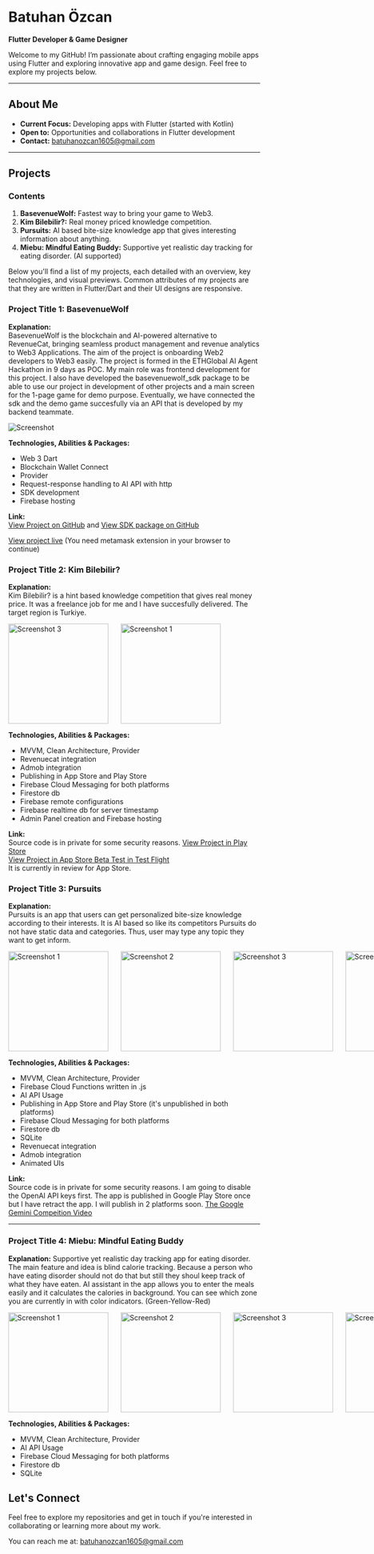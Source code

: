 
# Batuhan Özcan

**Flutter Developer & Game Designer**

Welcome to my GitHub! I’m passionate about crafting engaging mobile apps using Flutter and exploring innovative app and game design. Feel free to explore my projects below.

---

## About Me

- **Current Focus:** Developing apps with Flutter (started with Kotlin)
- **Open to:** Opportunities and collaborations in Flutter development
- **Contact:** [batuhanozcan1605@gmail.com](mailto:batuhanozcan1605@gmail.com)

---

## Projects

### Contents

1. **BasevenueWolf:** Fastest way to bring your game to Web3.
2. **Kim Bilebilir?:** Real money priced knowledge competition.
3. **Pursuits:** AI based bite-size knowledge app that gives interesting information about anything.
4. **Miebu: Mindful Eating Buddy:** Supportive yet realistic day tracking for eating disorder. (AI supported)

Below you'll find a list of my projects, each detailed with an overview, key technologies, and visual previews. Common attributes of my projects are that they are written in Flutter/Dart and their UI designs are responsive.

### Project Title 1: BasevenueWolf
**Explanation:**  
BasevenueWolf is the blockchain and AI-powered alternative to RevenueCat, bringing seamless product management and revenue analytics to Web3 Applications.
The aim of the project is onboarding Web2 developers to Web3 easily.
The project is formed in the ETHGlobal AI Agent Hackathon in 9 days as POC.
My main role was frontend development for this project. I also have developed the basevenuewolf_sdk package to be able to use our project in development of other projects and a main screen for the 1-page game for demo purpose. Eventually, we have connected the sdk and the demo game succesfully via an API that is developed by my backend teammate. 

![Screenshot](images/main_screen.png)

**Technologies, Abilities & Packages:**  
- Web 3 Dart
- Blockchain Wallet Connect
- Provider
- Request-response handling to AI API with http
- SDK development
- Firebase hosting  

**Link:**  
[View Project on GitHub](https://github.com/batuhanozcan1605/basevenue_wolf) and
[View SDK package on GitHub](https://github.com/batuhanozcan1605/basevenue_wolf_sdk)

[View project live](https://basevenuewolf.web.app/) (You need metamask extension in your browser to continue)

### Project Title 2: Kim Bilebilir?
**Explanation:**  
Kim Bilebilir? is a hint based knowledge competition that gives real money price. It was a freelance job for me and I have succesfully delivered. The target region is Turkiye.

 <div style="display: flex; gap: 25px;">
  <img src="images/kimbilebilir_ss_game_screen.png" alt="Screenshot 3" width="200">
  <img src="images/kimbilebilir_ss2.png" alt="Screenshot 1" width="200">
</div>


**Technologies, Abilities & Packages:**  
- MVVM, Clean Architecture, Provider
- Revenuecat integration
- Admob integration
- Publishing in App Store and Play Store
- Firebase Cloud Messaging for both platforms
- Firestore db
- Firebase remote configurations
- Firebase realtime db for server timestamp
- Admin Panel creation and Firebase hosting 

**Link:**  
Source code is in private for some security reasons.
[View Project in Play Store](https://play.google.com/store/apps/details?id=com.hilmican55.kimbilebilir) <br>
[View Project in App Store Beta Test in Test Flight](https://testflight.apple.com/join/aWkXThxy) <br>
It is currently in review for App Store. 

### Project Title 3: Pursuits
**Explanation:**  
Pursuits is an app that users can get personalized bite-size knowledge according to their interests. It is AI based so like its competitors Pursuits do not have static data and categories. Thus, user may type any topic they want to get inform.

<div style="display: flex; gap: 25px;">
  <img src="images/pursuits_ss_1.jpeg" alt="Screenshot 1" width="200">
  <img src="images/pursuits_ss_2.jpeg" alt="Screenshot 2" width="200">
  <img src="images/pursuits_ss_3.jpeg" alt="Screenshot 3" width="200">
  <img src="images/pursuits_ss_4.jpeg" alt="Screenshot 3" width="200">
</div>

**Technologies, Abilities & Packages:**  
- MVVM, Clean Architecture, Provider
- Firebase Cloud Functions written in .js
- AI API Usage
- Publishing in App Store and Play Store (it's unpublished in both platforms)
- Firebase Cloud Messaging for both platforms
- Firestore db
- SQLite
- Revenuecat integration
- Admob integration
- Animated UIs

**Link:**  
Source code is in private for some security reasons. I am going to disable the OpenAI API keys first.
The app is published in Google Play Store once but I have retract the app. I will publish in 2 platforms soon.
[The Google Gemini Compeition Video](https://www.youtube.com/watch?v=Ha5qZPvW2OA) 

---

### Project Title 4: Miebu: Mindful Eating Buddy

**Explanation:** 
Supportive yet realistic day tracking app for eating disorder. The main feature and idea is blind calorie tracking. Because a person who have eating disorder should not do that but still they shoul keep track of what they have eaten. AI assistant in the app allows you to enter the meals easily and it calculates the calories in background. You can see which zone you are currently in with color indicators. (Green-Yellow-Red)

<div style="display: flex; gap: 25px;">
  <img src="images/miebu_ss_1.jpeg" alt="Screenshot 1" width="200">
  <img src="images/miebu_ss_2.jpeg" alt="Screenshot 2" width="200">
  <img src="images/miebu_ss_3.jpeg" alt="Screenshot 3" width="200">
  <img src="images/miebu_ss_4.jpeg" alt="Screenshot 3" width="200">
</div>

**Technologies, Abilities & Packages:**  
- MVVM, Clean Architecture, Provider
- AI API Usage
- Firebase Cloud Messaging for both platforms
- Firestore db
- SQLite




## Let's Connect

Feel free to explore my repositories and get in touch if you're interested in collaborating or learning more about my work.

You can reach me at: [batuhanozcan1605@gmail.com](mailto:batuhanozcan1605@gmail.com)
